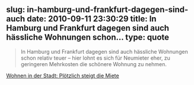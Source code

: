 slug: in-hamburg-und-frankfurt-dagegen-sind-auch
date: 2010-09-11 23:30:29
title: In Hamburg und Frankfurt dagegen sind auch hässliche Wohnungen schon...
type: quote
---

> In Hamburg und Frankfurt dagegen sind auch hässliche Wohnungen schon relativ teuer – hier lohnt es sich für Neumieter eher, zu geringeren Mehrkosten die schönere Wohnung zu nehmen.

[Wohnen in der Stadt: Plötzlich steigt die Miete](http://www.faz.net/s/RubEC1ACFE1EE274C81BCD3621EF555C83C/Doc~EF6242796F6BF48689AFD3905E87A63B9~ATpl~Ecommon~Scontent.html)
